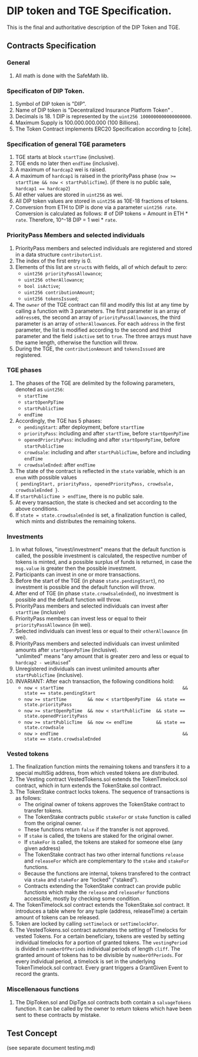 # DIP token and TGE Specification.
This is the final and authoritative description of the DIP Token and TGE.

## Contracts Specification

### General
1. All math is done with the SafeMath lib.

### Specificaton of DIP Token.
1. Symbol of DIP token is "DIP".
1. Name of DIP token is "Decentralized Insurance Platform Token" .
1. Decimals is 18. 1 DIP is represented by the `uint256 1000000000000000000`. 
1. Maximum Supply is 100.000.000.000 (100 Billions).
1. The Token Contract implements ERC20 Specification according to [cite].

### Specification of general TGE parameters
1. TGE starts at block `startTime` (inclusive).
1. TGE ends no later then `endTime` (inclusive).
1. A maximum of `hardcap2` wei is raised.
1. A maximum of `hardcap1` is raised in the priorityPass phase (`now >= startTime && now < startPublicTime`). 
(if there is no public sale, `hardcap1 == hardcap2`)
1. All ether values are stored in `uint256` as wei.
1. All DIP token values are stored in `uint256` as 10E-18 fractions of tokens. 
1. Conversion from ETH to DIP is done via a parameter `uint256 rate`. 
Conversion is calculated as follows: # of DIP tokens = Amount in ETH * `rate`. Therefore, 10^-18 DIP = 1 wei * `rate`.

### PriorityPass Members and selected individuals
1. PriorityPass members and selected individuals are registered and stored in a data structure `contributorList`.
1. The index of the first entry is 0. 
1. Elements of this list are `struct`s with fields, all of which default to zero:
    - `uint256 priorityPassAllowance`;
    - `uint256 otherAllowance`;
    - `bool isActive`;
    - `uint256 contributionAmount`;
    - `uint256 tokensIssued`;
1. The `owner` of the TGE contract can fill and modify this list at any time by calling a function with 3 parameters.
The first parameter is an array of `address`es, the second an array of `priorityPassAllowance`s, the third parameter is an array of `otherAllowance`s.
For each `address` in the first parameter, the list is modified according to the second and third parameter and the field `isActive` set to `true`.
The three arrays must have the same length, otherwise the function will throw.
1. During the TGE, the `contributionAmount` and `tokensIssued` are registered.

### TGE phases
1. The phases of the TGE are delimited by the following parameters, denoted as `uint256`:
    - `startTime`
    - `startOpenPpTime`
    - `startPublicTime`
    - `endTime`
1. Accordingly, the TGE has 5 phases: 
    - `pendingStart`:             after deployment, before `startTime`
    - `priorityPass`:             including and after `startTime`, before `startOpenPpTime`
    - `openedPriorityPass`:       including and after `startOpenPpTime`, before `startPublicTime`
    - `crowdsale`:                including and after `startPublicTime`, before and including `endTime`
    - `crowdsaleEnded`:           after `endTime`
1. The state of the contract is reflected in the `state` variable, which is an `enum` with possible values  
`{ pendingStart, priorityPass, openedPriorityPass, crowdsale, crowdsaleEnded }`.
1. If `startPublicTime > endTime`, there is no public sale.
1. At every transaction, the state is checked and set according to the above conditions.
1. If `state = state.crowdsaleEnded` is set, a finalization function is called, which mints and distributes the remaining tokens.

### Investments 
1. In what follows, "invest/investment" means that the default function is called, the possible investment is calculated, 
the respective number of tokens is minted, and a possible surplus of funds is returned,
in case the `msg.value` is greater then the possible investment.
1. Participants can invest in one or more transactions.
1. Before the start of the TGE (in phase `state.pendingStart`), no investment is possible and the default function will throw.
1. After end of TGE (in phase `state.crowdsaleEnded`), no investment is possible and the default function will throw.
1. PriorityPass members and selected individuals can invest after `startTime` (inclusive)
1. PriorityPass members can invest less or equal to their `priorityPassAllowance` (in wei).
1. Selected individuals can invest less or equal to their `otherAllowance` (in wei).
1. PriorityPass members and selected individuals can invest unlimited amounts after `startOpenPpTime` (inclusive).  
"unlimited" means "any amount that is greater zero and less or equal to `hardcap2 - weiRaised`"
1. Unregistered individuals can invest unlimited amounts after `startPublicTime` (inclusive).
1. INVARIANT: After each transaction, the following conditions hold:
    - `now < startTime                                             && state == state.pendingStart`
    - `now >= startTime        && now < startOpenPpTime  && state == state.priorityPass`
    - `now >= startOpenPpTime  && now < startPublicTime  && state == state.openedPriorityPass`
    - `now >= startPublicTime  && now <= endTime         && state == state.crowdsale`
    - `now > endTime                                               && state == state.crowdsaleEnded`

### Vested tokens
1. The finalization function mints the remaining tokens and transfers it to a special multiSig address, from which
vested tokens are distributed.
1. The Vesting contract VestedTokens.sol extends the TokenTimelock.sol contract, which in turn extends the TokenStake.sol contract.
1. The TokenStake contract locks tokens. The sequence of transactions is as follows:
    - The original owner of tokens approves the TokenStake contract to transfer tokens.
    - The TokenStake contracts public `stakeFor` or `stake` function is called from the original owner. 
    - These functions return `false` if the transfer is not approved.
    - If `stake` is called, the tokens are staked for the original owner.
    - If `stakeFor` is called, the tokens are staked for someone else (any given address)
    - The TokenStake contract has two other internal functions `release` and `releaseFor` which are complementary to the `stake` and `stakeFor` functions.
    - Because the functions are internal, tokens transfered to the contract via `stake` and `stakeFor` are "locked" ("staked").
    - Contracts extending the TokenStake contract can provide public functions which make the `release` and `releaseFor` functions accessible, mostly by checking some condition.
1. The TokenTimelock.sol contract extends the TokenStake.sol contract. It introduces a table where for any tuple (address, releaseTime) a certain amount of tokens can be released.
1. Token are locked by calling `setTimelock` or `setTimelockFor`. 
1. The VestedTokens.sol contract automates the setting of Timelocks for vested Tokens. For a certain beneficiary, tokens are vested by setting individual timelocks for a portion of granted tokens. The `vestingPeriod` is divided in `numberOfPeriods` individual periods of length `cliff`.  The granted amount of tokens has to be divisible by `numberOfPeriods`. For every individual period, a timelock is set in the underlying TokenTimelock.sol contract. Every grant triggers a GrantGiven Event to record the grants.


### Miscellenaous functions
1. The DipToken.sol and DipTge.sol contracts both contain a `salvageTokens` function. 
It can be called by the owner to return tokens which have been sent to these contracts by mistake.

## Test Concept

(see separate document testing.md)